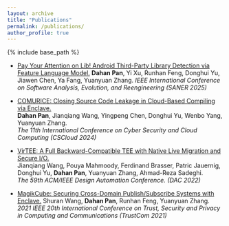 ```yaml
---
layout: archive
title: "Publications"
permalink: /publications/
author_profile: true
---
```


<!-- {% if site.author.googlescholar %}
  <div class="wordwrap">You can also find my articles on <a href="{{site.author.googlescholar}}">my Google Scholar profile</a>.</div>
{% endif %} -->

{% include base_path %}

<!-- {% for post in site.publications reversed %}
  {% include archive-single.html %}
{% endfor %} -->

* [Pay Your Attention on Lib! Android Third-Party Library Detection via Feature Language Model.]()
  **Dahan Pan**, Yi Xu, Runhan Feng, Donghui Yu, Jiawen Chen, Ya Fang, Yuanyuan Zhang.
  *IEEE International Conference on Software Analysis, Evolution, and Reengineering (SANER 2025)*

* [COMURICE: Closing Source Code Leakage in Cloud-Based Compiling via Enclave.](https://ieeexplore.ieee.org/stamp/stamp.jsp?tp=&arnumber=10605138)    
  **Dahan Pan**, Jianqiang Wang, Yingpeng Chen, Donghui Yu, Wenbo Yang, Yuanyuan Zhang.  
  *The 11th International Conference on Cyber Security and Cloud Computing (CSCloud 2024)*  

* [VirTEE: A Full Backward-Compatible TEE with Native Live Migration and Secure I/O.](https://dl.acm.org/doi/abs/10.1145/3489517.3530436)   
  Jianqiang Wang, Pouya Mahmoody, Ferdinand Brasser, Patric Jauernig, Donghui Yu, **Dahan Pan**, Yuanyuan Zhang, Ahmad-Reza Sadeghi.  
  *The 59th ACM/IEEE Design Automation Conference. (DAC 2022)*

* [MagikCube: Securing Cross-Domain Publish/Subscribe Systems with Enclave.](https://ieeexplore.ieee.org/document/9724426)
  Shuran Wang, **Dahan Pan**, Runhan Feng, Yuanyuan Zhang.
  *2021 IEEE 20th International Conference on Trust, Security and Privacy in Computing and Communications (TrustCom 2021)*
